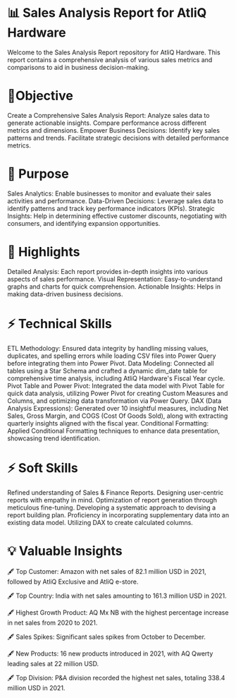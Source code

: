 # 📊 Sales Analysis Report for AtliQ Hardware

Welcome to the Sales Analysis Report repository for AtliQ Hardware. This report contains a comprehensive analysis of various sales metrics and comparisons to aid in business decision-making.

# 📄Objective

Create a Comprehensive Sales Analysis Report:
Analyze sales data to generate actionable insights.
Compare performance across different metrics and dimensions.
Empower Business Decisions:
Identify key sales patterns and trends.
Facilitate strategic decisions with detailed performance metrics.
# 🚀 Purpose

Sales Analytics: Enable businesses to monitor and evaluate their sales activities and performance.
Data-Driven Decisions: Leverage sales data to identify patterns and track key performance indicators (KPIs).
Strategic Insights: Help in determining effective customer discounts, negotiating with consumers, and identifying expansion opportunities.


 # 🌟 Highlights
Detailed Analysis: Each report provides in-depth insights into various aspects of sales performance.
Visual Representation: Easy-to-understand graphs and charts for quick comprehension.
Actionable Insights: Helps in making data-driven business decisions.

 # ⚡ Technical Skills
 
ETL Methodology:
Ensured data integrity by handling missing values, duplicates, and spelling errors while loading CSV files into Power Query before integrating them into Power Pivot.
Data Modeling:
Connected all tables using a Star Schema and crafted a dynamic dim_date table for comprehensive time analysis, including AtliQ Hardware's Fiscal Year cycle.
Pivot Table and Power Pivot:
Integrated the data model with Pivot Table for quick data analysis, utilizing Power Pivot for creating Custom Measures and Columns, and optimizing data transformation via Power Query.
DAX (Data Analysis Expressions):
Generated over 10 insightful measures, including Net Sales, Gross Margin, and COGS (Cost Of Goods Sold), along with extracting quarterly insights aligned with the fiscal year.
Conditional Formatting:
Applied Conditional Formatting techniques to enhance data presentation, showcasing trend identification.

 # ⚡ Soft Skills
 
Refined understanding of Sales & Finance Reports.
Designing user-centric reports with empathy in mind.
Optimization of report generation through meticulous fine-tuning.
Developing a systematic approach to devising a report building plan.
Proficiency in incorporating supplementary data into an existing data model.
Utilizing DAX to create calculated columns.

# 💡 Valuable Insights

🖋️ Top Customer: Amazon with net sales of 82.1 million USD in 2021, followed by AtliQ Exclusive and AtliQ e-store.

🖋️ Top Country: India with net sales amounting to 161.3 million USD in 2021.

🖋️ Highest Growth Product: AQ Mx NB with the highest percentage increase in net sales from 2020 to 2021.

🖋️ Sales Spikes: Significant sales spikes from October to December.

🖋️ New Products: 16 new products introduced in 2021, with AQ Qwerty leading sales at 22 million USD.

🖋️ Top Division: P&A division recorded the highest net sales, totaling 338.4 million USD in 2021.
